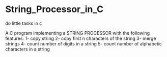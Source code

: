 # String_Processor_in_C
do little tasks in c

  A C program implementing a STRING PROCESSOR with the following features:
    1- copy string
    2- copy first n characters of the string
    3- merge strings
    4- count number of digits in a string
    5- count number of alphabetic characters in a string 
